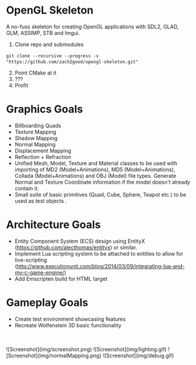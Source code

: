 OpenGL Skeleton 
===

A no-fuss skeleton for creating OpenGL applications with SDL2, GLAD, GLM, ASSIMP, STB and Imgui.

1) Clone repo and submodules
```
git clone --recursive --progress -v "https://github.com/zach2good/opengl-skeleton.git"
```
2) Point CMake at it<br>
3) ???<br>
4) Profit<br>

Graphics Goals
===
* Billboarding Quads
* Texture Mapping
* Shadow Mapping
* Normal Mapping
* Displacement Mapping
* Reflection + Refraction
* Unified Mesh, Model, Texture and Material classes to be used with importing of MD2 (Model+Animations), MD5 (Model+Animations), Collada (Model+Animations) and OBJ (Model) file types. Generate Normal and Texture Coordinate information if the model doesn't already contain it.
* Small suite of basic primitives (Quad, Cube, Sphere, Teapot etc.) to be used as test objects .

Architecture Goals
===
* Entity Component System (ECS) design using EntityX (https://github.com/alecthomas/entityx) or similar.
* Implement Lua scripting system to be attached to entities to allow for live-scripting (http://www.executionunit.com/blog/2014/03/09/integrating-lua-and-my-c-game-engine/)
* Add Emscripten build for HTML target

Gameplay Goals
===
* Create test environment showcasing features
* Recreate Wolfenstein 3D basic functionality
<br>
<br>
![Screenshot](img/screenshot.png)
![Screenshot](img/lighting.gif)
![Screenshot](img/normalMapping.png)
![Screenshot](img/debug.gif)
